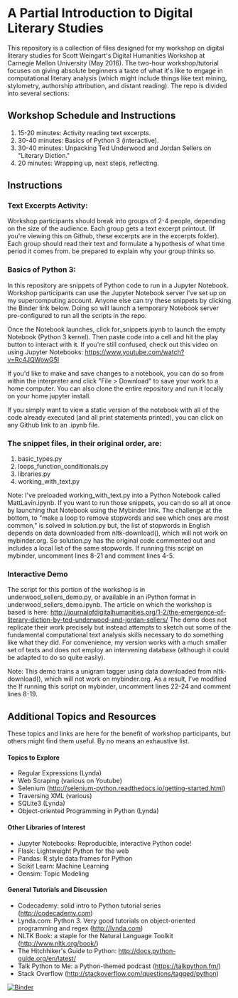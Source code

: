 # A Partial Introduction to Digital Literary Studies

This repository is a collection of files designed for my workshop on digital literary studies for Scott Weingart's Digital Humanities Workshop at Carnegie Mellon University (May 2016). The two-hour workshop/tutorial focuses on giving absolute beginners a taste of what it's like to engage in computational literary analysis (which might include things like text mining, stylometry, authorship attribution, and distant reading). The repo is divided into several sections:

## Workshop Schedule and Instructions

1. 15-20 minutes: Activity reading text excerpts.
2. 30-40 minutes: Basics of Python 3 (interactive).
3. 30-40 minutes: Unpacking Ted Underwood and Jordan Sellers on "Literary Diction."
4. 20 minutes: Wrapping up, next steps, reflecting.

## Instructions
### Text Excerpts Activity:
Workshop participants should break into groups of 2-4 people, depending on the size of the audience. Each group gets a text excerpt printout. (If you're viewing this on Github, these excerpts are in the excerpts folder). Each group should read their text and formulate a hypothesis of what time period it comes from. be prepared to explain why your group thinks so.

### Basics of Python 3:

In this repository are snippets of Python code to run in a Jupyter Notebook. Workshop participants can use the Jupyter Notebook server I've set up on my supercomputing account. Anyone else can try these snippets by clicking the Binder link below. Doing so will launch a temporary Notebook server pre-configured to run all the scripts in the repo.

Once the Notebook launches, click for_snippets.ipynb to launch the empty Notebook (Python 3 kernel). Then paste code into a cell and hit the play button to interact with it. If you're still confused, check out this video on using Jupyter Notebooks: https://www.youtube.com/watch?v=Rc4JQWowG5I

If you'd like to make and save changes to a notebook, you can do so from within the interpreter and click "File > Download" to save your work to a home computer. You can also clone the entire repository and run it locally on your home jupyter install.

If you simply want to view a static version of the notebook with all of the code already executed (and all print statements printed), you can click on any Github link to an .ipynb file.


### The snippet files, in their original order, are:

1. basic_types.py
2. loops_function_conditionals.py
3. libraries.py
4. working_with_text.py

Note: I've preloaded working_with_text.py into a Python Notebook called MattLavin.ipynb. If you want to run those snippets, you can do so all at once by launching that Notebook using the Mybinder link. The challenge at the bottom, to "make a loop to remove stopwords and see which ones are most common," is solved in solution.py but, the list of stopwords in English depends on data downloaded from nltk-download(), which will not work on mybinder.org. So solution.py has the original code commented out and includes a local list of the same stopwords. If running this script on mybinder, uncomment lines 8-21 and comment lines 4-5.

### Interactive Demo
The script for this portion of the workshop is in underwood_sellers_demo.py, or available in an iPython format in underwood_sellers_demo.ipynb. The article on which the workshop is based is here: http://journalofdigitalhumanities.org/1-2/the-emergence-of-literary-diction-by-ted-underwood-and-jordan-sellers/
The demo does not replicate their work precisely but instead attempts to sketch out some of the fundamental computational text analysis skills necessary to do something like what they did. For convenience, my version works with a much smaller set of texts and does not employ an intervening database (although it could be adapted to do so quite easily).

Note: This demo trains a unigram tagger using data downloaded from nltk-download(), which will not work on mybinder.org. As a result, I've modified the  If running this script on mybinder, uncomment lines 22-24 and comment lines  8-19.

## Additional Topics and Resources
These topics and links are here for the benefit of workshop participants, but others might find them useful. By no means an exhaustive list.

#### Topics to Explore
- Regular Expressions (Lynda)
- Web Scraping (various on Youtube)
- Selenium (http://selenium-python.readthedocs.io/getting-started.html)
- Traversing XML (various)
- SQLite3 (Lynda)
- Object-oriented Programming in Python (Lynda)

#### Other Libraries of Interest
- Jupyter Notebooks: Reproducible, interactive Python code!
- Flask: Lightweight Python for the web
- Pandas: R style data frames for Python
- Scikit Learn: Machine Learning
- Gensim: Topic Modeling

#### General Tutorials and Discussion
- Codecademy: solid intro to Python tutorial series (http://codecademy.com)
- Lynda.com: Python 3. Very good tutorials on object-oriented programming and regex (http://lynda.com)
- NLTK Book: a staple for the Natural Language Toolkit (http://www.nltk.org/book/)
- The Hitchhiker's Guide to Python: http://docs.python-guide.org/en/latest/
- Talk Python to Me: a Python-themed podcast (https://talkpython.fm/)
- Stack Overflow (http://stackoverflow.com/questions/tagged/python)

[![Binder](http://mybinder.org/badge.svg)](http://mybinder.org/repo/mjlavin80/basics_of_text_analysis_in_python)
